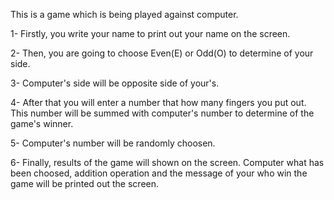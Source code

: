 This is a game which is being played against computer.

1- Firstly, you write your name to print out your name on the screen.

2- Then, you are going to choose Even(E) or Odd(O) to determine of your side.

3- Computer's side will be opposite side of your's.

4- After that you will enter a number that how many fingers you put out. This number will be summed with computer's number to determine of the game's winner.

5- Computer's number will be randomly choosen. 

6- Finally, results of the game will shown on the screen. Computer what has been choosed, addition operation and the message of your who win the game will be printed out the screen.

